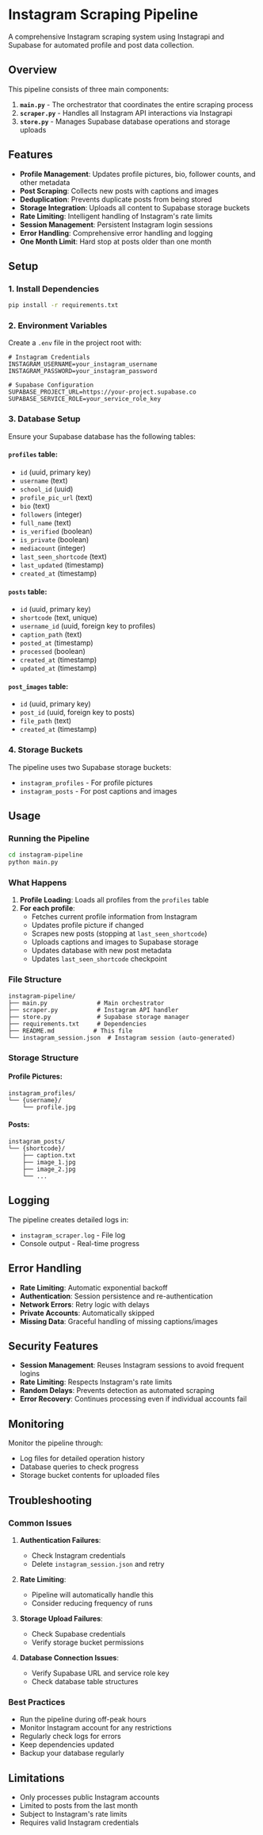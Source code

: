 # Instagram Scraping Pipeline

A comprehensive Instagram scraping system using Instagrapi and Supabase for automated profile and post data collection.

## Overview

This pipeline consists of three main components:

1. **`main.py`** - The orchestrator that coordinates the entire scraping process
2. **`scraper.py`** - Handles all Instagram API interactions via Instagrapi
3. **`store.py`** - Manages Supabase database operations and storage uploads

## Features

- **Profile Management**: Updates profile pictures, bio, follower counts, and other metadata
- **Post Scraping**: Collects new posts with captions and images
- **Deduplication**: Prevents duplicate posts from being stored
- **Storage Integration**: Uploads all content to Supabase storage buckets
- **Rate Limiting**: Intelligent handling of Instagram's rate limits
- **Session Management**: Persistent Instagram login sessions
- **Error Handling**: Comprehensive error handling and logging
- **One Month Limit**: Hard stop at posts older than one month

## Setup

### 1. Install Dependencies

```bash
pip install -r requirements.txt
```

### 2. Environment Variables

Create a `.env` file in the project root with:

```env
# Instagram Credentials
INSTAGRAM_USERNAME=your_instagram_username
INSTAGRAM_PASSWORD=your_instagram_password

# Supabase Configuration
SUPABASE_PROJECT_URL=https://your-project.supabase.co
SUPABASE_SERVICE_ROLE=your_service_role_key
```

### 3. Database Setup

Ensure your Supabase database has the following tables:

#### `profiles` table:
- `id` (uuid, primary key)
- `username` (text)
- `school_id` (uuid)
- `profile_pic_url` (text)
- `bio` (text)
- `followers` (integer)
- `full_name` (text)
- `is_verified` (boolean)
- `is_private` (boolean)
- `mediacount` (integer)
- `last_seen_shortcode` (text)
- `last_updated` (timestamp)
- `created_at` (timestamp)

#### `posts` table:
- `id` (uuid, primary key)
- `shortcode` (text, unique)
- `username_id` (uuid, foreign key to profiles)
- `caption_path` (text)
- `posted_at` (timestamp)
- `processed` (boolean)
- `created_at` (timestamp)
- `updated_at` (timestamp)

#### `post_images` table:
- `id` (uuid, primary key)
- `post_id` (uuid, foreign key to posts)
- `file_path` (text)
- `created_at` (timestamp)

### 4. Storage Buckets

The pipeline uses two Supabase storage buckets:
- `instagram_profiles` - For profile pictures
- `instagram_posts` - For post captions and images

## Usage

### Running the Pipeline

```bash
cd instagram-pipeline
python main.py
```

### What Happens

1. **Profile Loading**: Loads all profiles from the `profiles` table
2. **For each profile**:
   - Fetches current profile information from Instagram
   - Updates profile picture if changed
   - Scrapes new posts (stopping at `last_seen_shortcode`)
   - Uploads captions and images to Supabase storage
   - Updates database with new post metadata
   - Updates `last_seen_shortcode` checkpoint

### File Structure

```
instagram-pipeline/
├── main.py              # Main orchestrator
├── scraper.py           # Instagram API handler
├── store.py             # Supabase storage manager
├── requirements.txt     # Dependencies
├── README.md           # This file
└── instagram_session.json  # Instagram session (auto-generated)
```

### Storage Structure

#### Profile Pictures:
```
instagram_profiles/
└── {username}/
    └── profile.jpg
```

#### Posts:
```
instagram_posts/
└── {shortcode}/
    ├── caption.txt
    ├── image_1.jpg
    ├── image_2.jpg
    └── ...
```

## Logging

The pipeline creates detailed logs in:
- `instagram_scraper.log` - File log
- Console output - Real-time progress

## Error Handling

- **Rate Limiting**: Automatic exponential backoff
- **Authentication**: Session persistence and re-authentication
- **Network Errors**: Retry logic with delays
- **Private Accounts**: Automatically skipped
- **Missing Data**: Graceful handling of missing captions/images

## Security Features

- **Session Management**: Reuses Instagram sessions to avoid frequent logins
- **Rate Limiting**: Respects Instagram's rate limits
- **Random Delays**: Prevents detection as automated scraping
- **Error Recovery**: Continues processing even if individual accounts fail

## Monitoring

Monitor the pipeline through:
- Log files for detailed operation history
- Database queries to check progress
- Storage bucket contents for uploaded files

## Troubleshooting

### Common Issues

1. **Authentication Failures**:
   - Check Instagram credentials
   - Delete `instagram_session.json` and retry

2. **Rate Limiting**:
   - Pipeline will automatically handle this
   - Consider reducing frequency of runs

3. **Storage Upload Failures**:
   - Check Supabase credentials
   - Verify storage bucket permissions

4. **Database Connection Issues**:
   - Verify Supabase URL and service role key
   - Check database table structures

### Best Practices

- Run the pipeline during off-peak hours
- Monitor Instagram account for any restrictions
- Regularly check logs for errors
- Keep dependencies updated
- Backup your database regularly

## Limitations

- Only processes public Instagram accounts
- Limited to posts from the last month
- Subject to Instagram's rate limits
- Requires valid Instagram credentials 